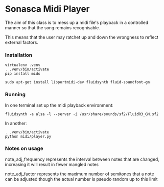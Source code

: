 # Sonasca Midi Player

The aim of this class is to mess up a midi file's playback in a controlled
manner so that the song remains recognisable.

This means that the user may ratchet up and down the wrongness to reflect
external factors.

### Installation

    virtualenv .venv
    . .venv/bin/activate
    pip install mido

    sudo apt-get install libportmidi-dev fluidsynth fluid-soundfont-gm

### Running

In one terminal set up the midi playback environment:

    fluidsynth -a alsa -l --server -i /usr/share/sounds/sf2/FluidR3_GM.sf2

In another:

    . .venv/bin/activate
    python midi/player.py

### Notes on usage

note_adj_frequency represents the interval between notes that are changed,
increasing it will result in fewer mangled notes

note_adj_factor represents the maximum number of semitones that a note can be
adjusted though the actual number is pseudo random up to this limit



